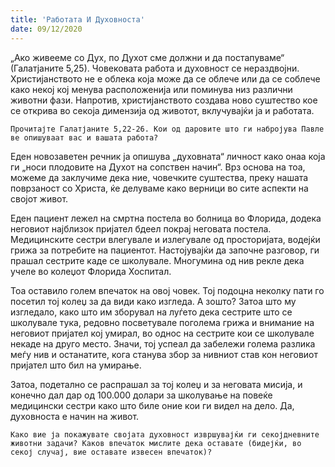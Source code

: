```yaml
---
title: 'Работата И Духовноста'
date: 09/12/2020
---
```


„Ако живееме со Дух, по Духот сме должни и да постапуваме“ (Галатјаните 5,25). Човековата работа и духовност се нераздвојни. Христијанството не е облека која може да се облече или да се соблече како некој кој менува расположенија или поминува низ различни животни фази. Напротив, христијанството создава ново суштество кое се открива во секоја димензија од животот, вклучувајќи ја и работата.

`Прочитајте Галатјаните 5,22-26. Кои од даровите што ги набројува Павле ве опишуваат вас и вашата работа?`

Еден новозаветен речник ја опишува „духовната“ личност како онаа која ги „носи плодовите на Духот на сопствен начин“. Врз основа на тоа, можеме да заклучиме дека ние, човечките суштества, преку нашата поврзаност со Христа, ќе делуваме како верници во сите аспекти на својот живот.

Еден пациент лежел на смртна постела во болница во Флорида, додека неговиот најблизок пријател бдеел покрај неговата постела. Медицинските сестри влегувале и излегувале од просторијата, водејќи грижа за потребите на пациентот. Настојувајќи да започне разговор, ги прашал сестрите каде се школувале. Многумина од нив рекле дека учеле во колеџот Флорида Хоспитал.

Тоа оставило голем впечаток на овој човек. Тој подоцна неколку пати го посетил тој колеџ за да види како изгледа. А зошто? Затоа што му изгледало, како што им зборувал на луѓето дека сестрите што се школувале тука, редовно посветувале поголема грижа и внимание на неговиот пријател кој умирал, во однос на сестрите кои се школувале некаде на друго место. Значи, тој успеал да забележи голема разлика меѓу нив и останатите, кога станува збор за нивниот став кон неговиот пријател што бил на умирање.

Затоа, подетално се распрашал за тој колеџ и за неговата мисија, и конечно дал дар од 100.000 долари за школување на повеќе медицински сестри како што биле оние кои ги видел на дело. Да, духовноста е начин на живот.

`Како вие ја покажувате својата духовност извршувајќи ги секојдневните животни задачи? Каков впечаток мислите дека оставате (бидејќи, во секој случај, вие оставате извесен впечаток)?`